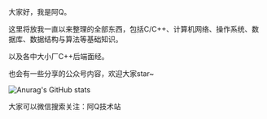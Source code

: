 大家好，我是阿Q。  

这里将放我一直以来整理的全部东西，包括C/C++、计算机网络、操作系统、数据库、数据结构与算法等基础知识。

以及各中大小厂C++后端面经。  

也会有一些分享的公众号内容，欢迎大家star~

![Anurag's GitHub stats](https://github-readme-stats.vercel.app/api?username=aqjsp&show_icons=true&theme=radical)

大家可以微信搜索关注：阿Q技术站
